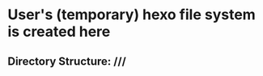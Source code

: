 # User's (temporary) hexo file system is created here
## Directory Structure: <RepositoryOwner>/<RepositoryName>/<BranchName>/<UserName>
